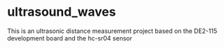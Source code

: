 # ultrasound_waves
This is an ultrasonic distance measurement project based on the DE2-115 development board and the hc-sr04 sensor
